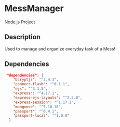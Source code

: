 # MessManager
Node.js Project

## Description
Used to manage and organize everyday task of a Mess!

## Dependencies 
```json
 "dependencies": {
    "bcryptjs": "^2.4.3",
    "connect-flash": "^0.1.1",
    "ejs": "^3.1.5",
    "express": "^4.17.1",
    "express-ejs-layouts": "^2.5.0",
    "express-session": "^1.17.1",
    "mongoose": "^5.10.18",
    "passport": "^0.4.1",
    "passport-local": "^1.0.0"
  }
```
